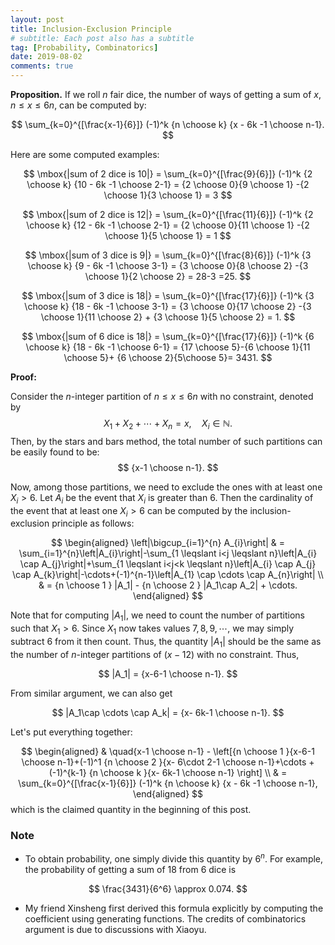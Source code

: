```yaml
---
layout: post
title: Inclusion-Exclusion Principle
# subtitle: Each post also has a subtitle
tag: [Probability, Combinatorics]
date: 2019-08-02
comments: true
---
```


**Proposition.** If we roll $n$ fair dice, the number of ways of getting a sum of $x,$ $n\le x \le 6n$, can be computed by:

$$
\sum_{k=0}^{[\frac{x-1}{6}]} (-1)^k {n \choose k} {x - 6k -1 \choose n-1}.
$$


Here are some computed examples:

$$
\mbox{|sum of 2 dice is 10|} = \sum_{k=0}^{[\frac{9}{6}]} (-1)^k {2 \choose k} {10 - 6k -1 \choose 2-1} = {2 \choose 0}{9 \choose 1} -{2 \choose 1}{3 \choose 1} = 3
$$

$$
\mbox{|sum of 2 dice is 12|} = \sum_{k=0}^{[\frac{11}{6}]} (-1)^k {2 \choose k} {12 - 6k -1 \choose 2-1} = {2 \choose 0}{11 \choose 1} -{2 \choose 1}{5 \choose 1} = 1
$$

$$
\mbox{|sum of 3 dice is 9|} = \sum_{k=0}^{[\frac{8}{6}]} (-1)^k {3 \choose k} {9 - 6k -1 \choose 3-1} = {3 \choose 0}{8 \choose 2} -{3 \choose 1}{2 \choose 2} = 28-3 =25.
$$

$$
\mbox{|sum of 3 dice is 18|} = \sum_{k=0}^{[\frac{17}{6}]} (-1)^k {3 \choose k} {18 - 6k -1 \choose 3-1} = {3 \choose 0}{17 \choose 2} -{3 \choose 1}{11 \choose 2} + {3 \choose 1}{5 \choose 2} = 1.
$$


$$
\mbox{|sum of 6 dice is 18|} = \sum_{k=0}^{[\frac{17}{6}]} (-1)^k {6 \choose k} {18 - 6k -1 \choose 6-1} = {17 \choose 5}-{6 \choose 1}{11 \choose 5}+ {6 \choose 2}{5\choose 5}= 3431.
$$

**Proof:**

Consider the $n$-integer partition of $n\le x\le 6n$  with no constraint, denoted by
$$
X_1+X_2+\cdots + X_n = x, \quad X_i\in \mathbb{N}.
$$
Then, by the stars and bars method, the total number of such partitions can be easily found to be:
$$
{x-1 \choose n-1}.
$$

Now, among those partitions, we need to exclude the ones with at least one $X_i>6$.
Let $A_i$ be the event that $X_i$ is greater than 6. Then the cardinality of the event that at least one $X_i>6$ can be computed by the inclusion-exclusion principle as follows:

$$
\begin{aligned}
\left|\bigcup_{i=1}^{n} A_{i}\right| & = \sum_{i=1}^{n}\left|A_{i}\right|-\sum_{1 \leqslant i<j \leqslant n}\left|A_{i} \cap A_{j}\right|+\sum_{1 \leqslant i<j<k \leqslant n}\left|A_{i} \cap A_{j} \cap A_{k}\right|-\cdots+(-1)^{n-1}\left|A_{1} \cap \cdots \cap A_{n}\right| \\
& = {n \choose 1 } |A_1| - {n \choose 2 } |A_1\cap A_2| + \cdots.
\end{aligned}
$$

Note that for computing $|A_1|$, we need to count the number of partitions such that $X_1>6$. Since $X_1$ now takes values $7, 8, 9, \cdots$, we may simply subtract 6 from it then count. Thus, the quantity $|A_1|$ should be the same as the number of $n$-integer partitions of $(x-12)$ with no constraint. Thus,

$$
 |A_1| = {x-6-1 \choose n-1}.
$$

From similar argument, we can also get

$$
 |A_1\cap \cdots \cap A_k| = {x- 6k-1 \choose n-1}.
$$

Let's put everything together:

$$
\begin{aligned}
 & \quad{x-1 \choose n-1} - \left[{n \choose 1 }{x-6-1 \choose n-1}+(-1)^1 {n \choose 2 }{x- 6\cdot 2-1 \choose n-1}+\cdots  + (-1)^{k-1} {n \choose k }{x- 6k-1 \choose n-1} \right] \\
 & = \sum_{k=0}^{[\frac{x-1}{6}]} (-1)^k {n \choose k} {x - 6k -1 \choose n-1},
\end{aligned}
$$
which is the claimed quantity in the beginning of this post.

### Note
- To obtain probability, one simply divide this quantity by $6^n$. For example, the probability of getting a sum of 18 from 6 dice is

$$
\frac{3431}{6^6} \approx 0.074.
$$

- My friend Xinsheng first derived this formula explicitly by computing the coefficient using generating functions. The credits of combinatorics argument is due to discussions with Xiaoyu.
